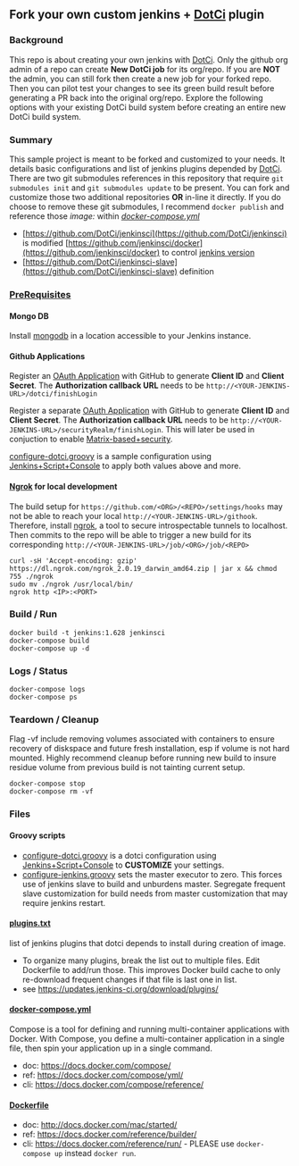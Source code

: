 ## Fork your own custom jenkins + [DotCi](http://groupon.github.io/DotCi/) plugin

### Background

This repo is about creating your own jenkins with [DotCi](http://groupon.github.io/DotCi/). Only the github org admin of a repo can create __New DotCi job__ for its org/repo. If you are __NOT__ the admin, you can still fork then create a new job for your forked repo. Then you can pilot test your changes to see its green build result before generating a PR back into the original org/repo. Explore the following options with your existing DotCi build system before creating an entire new DotCi build system.

### Summary

This sample project is meant to be forked and customized to your needs. It details basic configurations and list of jenkins plugins depended by [DotCi](https://github.com/groupon/DotCi). There are two git submodules references in this repository that require ``git submodules init`` and ``git submodules update`` to be present. You can fork and customize those two additional repositories __OR__ in-line it directly. If you do choose to remove these git submodules,  I recommend ``docker publish`` and reference those _image:_ within _[docker-compose.yml](docker-compose.yml)_

 * [https://github.com/DotCi/jenkinsci](https://github.com/DotCi/jenkinsci) is modified [https://github.com/jenkinsci/docker](https://github.com/jenkinsci/docker) to control [jenkins version](https://jenkins-ci.org/changelog)
 * [https://github.com/DotCi/jenkinsci-slave](https://github.com/DotCi/jenkinsci-slave) definition

### [PreRequisites](http://groupon.github.io/DotCi/installation/PreRequisites.html)

#### Mongo DB

Install [mongodb](https://www.mongodb.org/) in a location accessible to your Jenkins instance.

#### Github Applications

Register an [OAuth
Application](https://github.com/settings/applications/new) with GitHub
to generate __Client ID__ and __Client Secret__. The __Authorization callback URL__ needs to be `http://<YOUR-JENKINS-URL>/dotci/finishLogin`

Register a separate [OAuth
Application](https://github.com/settings/applications/new) with GitHub
to generate __Client ID__ and __Client Secret__. The __Authorization callback URL__ needs to be `http://<YOUR-JENKINS-URL>/securityRealm/finishLogin`. This will later be used in conjuction to enable  [Matrix-based+security](https://wiki.jenkins-ci.org/display/JENKINS/Matrix-based+security).

[configure-dotci.groovy](configure-dotci.groovy) is a sample configuration using [Jenkins+Script+Console](https://wiki.jenkins-ci.org/display/JENKINS/Jenkins+Script+Console) to apply both values above and more.

#### [Ngrok](https://ngrok.com) for local development
The build setup for `https://github.com/<ORG>/<REPO>/settings/hooks` may not be able to reach your local  `http://<YOUR-JENKINS-URL>/githook`. Therefore, install [ngrok](https://ngrok.com), a tool to secure introspectable tunnels to localhost. Then commits to the repo will be able to trigger a new build for its corresponding `http://<YOUR-JENKINS-URL>/job/<ORG>/job/<REPO>`
```
curl -sH 'Accept-encoding: gzip' https://dl.ngrok.com/ngrok_2.0.19_darwin_amd64.zip | jar x && chmod 755 ./ngrok
sudo mv ./ngrok /usr/local/bin/
ngrok http <IP>:<PORT>
```

### Build / Run
```
docker build -t jenkins:1.628 jenkinsci
docker-compose build
docker-compose up -d
```

### Logs / Status
```
docker-compose logs
docker-compose ps
```

### Teardown / Cleanup

Flag -vf include removing volumes associated with containers to ensure recovery of diskspace and future fresh installation, esp if volume is not hard mounted.
Highly recommend cleanup before running new build to insure residue volume from previous build is not tainting current setup.
```
docker-compose stop
docker-compose rm -vf
```

### Files

#### Groovy scripts
 * [configure-dotci.groovy](configure-dotci.groovy) is a dotci configuration using [Jenkins+Script+Console](https://wiki.jenkins-ci.org/display/JENKINS/Jenkins+Script+Console) to __CUSTOMIZE__ your settings.
 * [configure-jenkins.groovy](configure-jenkins.groovy) sets the master executor to zero. This forces use of jenkins slave to build and unburdens master. Segregate frequent slave customization for build needs from master customization that may require jenkins restart.

#### [plugins.txt](plugins.txt)
list of jenkins plugins that dotci depends to install during creation of image.
 * To organize many plugins, break the list out to multiple files. Edit Dockerfile to add/run those. This improves Docker build cache to only re-download frequent changes if that file is last one in list.
 * see https://updates.jenkins-ci.org/download/plugins/

#### [docker-compose.yml](docker-compose.yml)
Compose is a tool for defining and running multi-container applications with Docker. With Compose, you define a multi-container application in a single file, then spin your application up in a single command.
  * doc: https://docs.docker.com/compose/
  * ref: https://docs.docker.com/compose/yml/
  * cli: https://docs.docker.com/compose/reference/

#### [Dockerfile](Dockerfile)
  * doc: http://docs.docker.com/mac/started/
  * ref: https://docs.docker.com/reference/builder/
  * cli: https://docs.docker.com/reference/run/ - PLEASE use ``docker-compose up`` instead ``docker run``.
